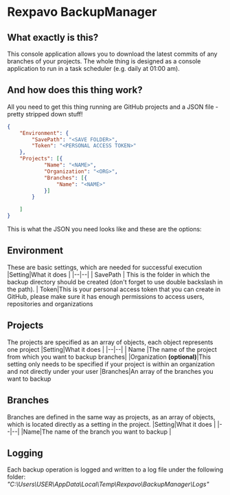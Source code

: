 # Rexpavo BackupManager
## What exactly is this? 
This console application allows you to download the latest commits of any branches of your projects.
The whole thing is designed as a console application to run in a task scheduler (e.g. daily at 01:00 am).
## And how does this thing work?
All you need to get this thing running are GitHub projects and a JSON file - pretty stripped down stuff!

```json
{
	"Environment": {
		"SavePath": "<SAVE FOLDER>",
		"Token": "<PERSONAL ACCESS TOKEN>"
	},
	"Projects": [{
			"Name": "<NAME>",
			"Organization": "<ORG>",
			"Branches": [{
				"Name": "<NAME>"
			}]
		}

	]
}
```
This is what the JSON you need looks like and these are the options:

## Environment
These are basic settings, which are needed for successful execution
|Setting|What it does  |
|--|--|
| SavePath | This is the folder in which the backup directory should be created (don't forget to use double backslash in the path). |
Token|This is your personal access token that you can create in GitHub, please make sure it has enough permissions to access users, repositories and organizations

## Projects
The projects are specified as an array of objects, each object represents one project
|Setting|What it does  |
|--|--|
| Name |The name of the project from which you want to backup branches|
|Organization **(optional)**|This setting only needs to be specified if your project is within an organization and not directly under your user
|Branches|An array of the branches you want to backup
## Branches
Branches are defined in the same way as projects, as an array of objects, which is located directly as a setting in the project. 
|Setting|What it does  |
|--|--|
|Name|The name of the branch you want to backup  |


## Logging
Each backup operation is logged and written to a log file under the following folder: *"C:\Users\USER\AppData\Local\Temp\Rexpavo\BackupManager\Logs"*


